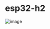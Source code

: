 # esp32-h2

![image](https://user-images.githubusercontent.com/16070445/140235927-17041c20-3d4c-4278-8179-18c36abf138c.png)
